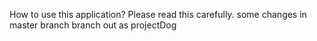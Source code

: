 How to use this application?
Please read this carefully.
some changes in master branch
branch out as projectDog
